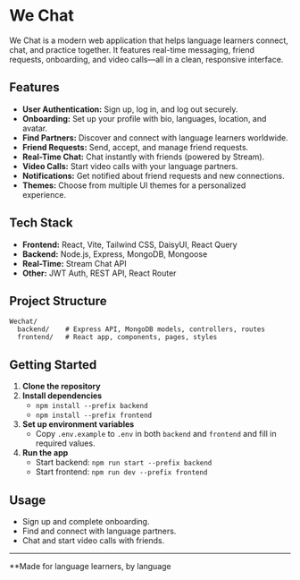 # We Chat

We Chat is a modern web application that helps language learners connect, chat, and practice together. It features real-time messaging, friend requests, onboarding, and video calls—all in a clean, responsive interface.

## Features

- **User Authentication:** Sign up, log in, and log out securely.
- **Onboarding:** Set up your profile with bio, languages, location, and avatar.
- **Find Partners:** Discover and connect with language learners worldwide.
- **Friend Requests:** Send, accept, and manage friend requests.
- **Real-Time Chat:** Chat instantly with friends (powered by Stream).
- **Video Calls:** Start video calls with your language partners.
- **Notifications:** Get notified about friend requests and new connections.
- **Themes:** Choose from multiple UI themes for a personalized experience.

## Tech Stack

- **Frontend:** React, Vite, Tailwind CSS, DaisyUI, React Query
- **Backend:** Node.js, Express, MongoDB, Mongoose
- **Real-Time:** Stream Chat API
- **Other:** JWT Auth, REST API, React Router

## Project Structure

```
Wechat/
  backend/    # Express API, MongoDB models, controllers, routes
  frontend/   # React app, components, pages, styles
```

## Getting Started

1. **Clone the repository**
2. **Install dependencies**
   - `npm install --prefix backend`
   - `npm install --prefix frontend`
3. **Set up environment variables**
   - Copy `.env.example` to `.env` in both `backend` and `frontend` and fill in required values.
4. **Run the app**
   - Start backend: `npm run start --prefix backend`
   - Start frontend: `npm run dev --prefix frontend`

## Usage

- Sign up and complete onboarding.
- Find and connect with language partners.
- Chat and start video calls with friends.

---

**Made for language learners, by language
